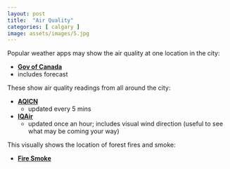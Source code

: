 ```yaml
---
layout: post
title:  "Air Quality"
categories: [ calgary ]
image: assets/images/5.jpg
---
```


Popular weather apps may show the air quality at one location in the city:

+ **[Gov of Canada](https://weather.gc.ca/airquality/pages/abaq-002_e.html/)**
+ includes forecast

These show air quality readings from all around the city:

+   **[AQICN](https://aqicn.org/city/canada/alberta/calgary-central-2/)**
    +  updated every 5 mins
+   **[IQAir](https://www.iqair.com/ca/)**
    +  updated once an hour; includes visual wind direction (useful to see what may be coming your way)

This visually shows the location of forest fires and smoke:

+ **[Fire Smoke](https://firesmoke.ca/forecasts/current//)**